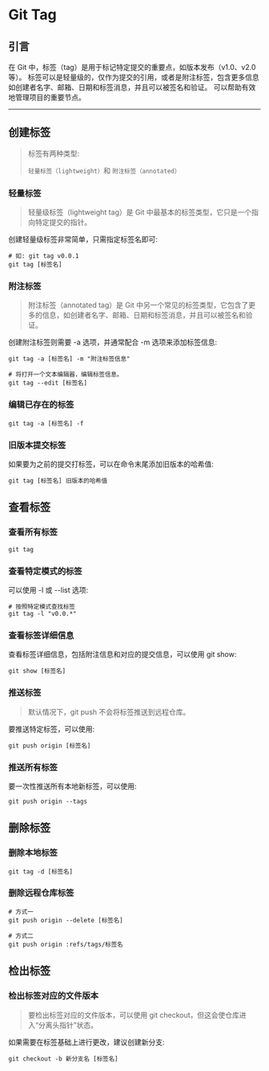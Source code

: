 # Git Tag

## 引言

在 Git 中，标签（tag）是用于标记特定提交的重要点，如版本发布（v1.0、v2.0 等）。
标签可以是轻量级的，仅作为提交的引用，或者是附注标签，包含更多信息如创建者名字、邮箱、日期和标签消息，并且可以被签名和验证。
可以帮助有效地管理项目的重要节点。

---

## 创建标签

> 标签有两种类型: 
>
> `轻量标签（lightweight）`和 `附注标签（annotated）`

### 轻量标签

> 轻量级标签（lightweight tag）是 Git 中最基本的标签类型，它只是一个指向特定提交的指针。

创建轻量级标签非常简单，只需指定标签名即可:

```shell
# 如: git tag v0.0.1
git tag [标签名]
```

### 附注标签

> 附注标签（annotated tag）是 Git 中另一个常见的标签类型，它包含了更多的信息，如创建者名字、邮箱、日期和标签消息，并且可以被签名和验证。

创建附注标签则需要 -a 选项，并通常配合 -m 选项来添加标签信息:

```shell
git tag -a [标签名] -m "附注标签信息"

# 将打开一个文本编辑器，编辑标签信息。
git tag --edit [标签名]
```

### 编辑已存在的标签

```shell
git tag -a [标签名] -f
```

### 旧版本提交标签

如果要为之前的提交打标签，可以在命令末尾添加旧版本的哈希值: 

```shell
git tag [标签名] 旧版本的哈希值
```

## 查看标签

### 查看所有标签

```shell
git tag
```

### 查看特定模式的标签

可以使用 -l 或 --list 选项: 

```shell
# 按照特定模式查找标签
git tag -l "v0.0.*"
```

### 查看标签详细信息

查看标签详细信息，包括附注信息和对应的提交信息，可以使用 git show: 

```shell
git show [标签名]
```

### 推送标签

> 默认情况下，git push 不会将标签推送到远程仓库。

要推送特定标签，可以使用: 

```shell
git push origin [标签名]
```

### 推送所有标签

要一次性推送所有本地新标签，可以使用: 

```shell
git push origin --tags
```

## 删除标签

### 删除本地标签

```shell
git tag -d [标签名]
```

### 删除远程仓库标签

```shell
# 方式一
git push origin --delete [标签名]

# 方式二
git push origin :refs/tags/标签名
```

## 检出标签

### 检出标签对应的文件版本

> 要检出标签对应的文件版本，可以使用 git checkout，但这会使仓库进入“分离头指针”状态。

如果需要在标签基础上进行更改，建议创建新分支: 

```shell
git checkout -b 新分支名 [标签名]
```
